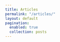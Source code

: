 ```yaml
---
title: Articles
permalink: "/articles/"
layout: default
pagination:
  enabled: true
  collection: posts
---
```


